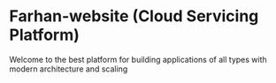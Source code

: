 # Farhan-website (Cloud Servicing Platform)

Welcome to the best platform for building applications of all types
with modern architecture and scaling
